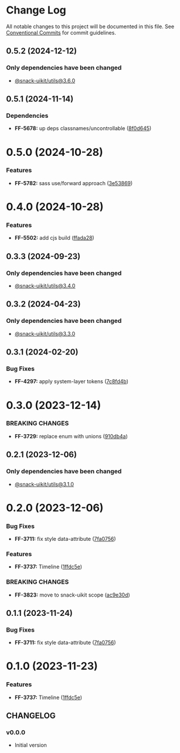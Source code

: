 # Change Log

All notable changes to this project will be documented in this file.
See [Conventional Commits](https://conventionalcommits.org) for commit guidelines.

## 0.5.2 (2024-12-12)

### Only dependencies have been changed
* [@snack-uikit/utils@3.6.0](https://github.com/cloud-ru-tech/snack-uikit/blob/master/packages/utils/CHANGELOG.md)





## 0.5.1 (2024-11-14)


### Dependencies

* **FF-5678:** up deps classnames/uncontrollable ([8f0d645](https://github.com/cloud-ru-tech/snack-uikit/commit/8f0d645fc7eb8eaf95660cd0ae7d4b550821059b))





# 0.5.0 (2024-10-28)


### Features

* **FF-5782:** sass use/forward approach ([3e53869](https://github.com/cloud-ru-tech/snack-uikit/commit/3e53869ace864a7718e434b7f410c15dbd911cd5))





# 0.4.0 (2024-10-28)


### Features

* **FF-5502:** add cjs build ([ffada28](https://github.com/cloud-ru-tech/snack-uikit/commit/ffada28bfdc37ea760eb1c8759342e680bdf8dd6))





## 0.3.3 (2024-09-23)

### Only dependencies have been changed
* [@snack-uikit/utils@3.4.0](https://github.com/cloud-ru-tech/snack-uikit/blob/master/packages/utils/CHANGELOG.md)





## 0.3.2 (2024-04-23)

### Only dependencies have been changed
* [@snack-uikit/utils@3.3.0](https://github.com/cloud-ru-tech/snack-uikit/blob/master/packages/utils/CHANGELOG.md)





## 0.3.1 (2024-02-20)


### Bug Fixes

* **FF-4297:** apply system-layer tokens ([7c8fd4b](https://github.com/cloud-ru-tech/snack-uikit/commit/7c8fd4b5334360b2fc31da92973b6835ffa287af))





# 0.3.0 (2023-12-14)


### BREAKING CHANGES


* **FF-3729:** replace enum with unions ([910db4a](https://github.com/cloud-ru-tech/snack-uikit/commit/910db4aa8231ccbc58e538e5c5c1f461b1dec275))




## 0.2.1 (2023-12-06)

### Only dependencies have been changed
* [@snack-uikit/utils@3.1.0](https://git.sbercloud.tech/sbercloud-ui/tokens-design-system/snack-uikit/-/blob/master/packages/utils/CHANGELOG.md)





# 0.2.0 (2023-12-06)


### Bug Fixes

* **FF-3711:** fix style data-attribute ([7fa0756](https://github.com/cloud-ru-tech/snack-uikit/commit/7fa0756c2a7203f197be0d9b5c077060d617d8f6))


### Features

* **FF-3737:** Timeline ([1ffdc5e](https://github.com/cloud-ru-tech/snack-uikit/commit/1ffdc5e8f37ea30237c40252ba843d48326ca7a5))


### BREAKING CHANGES


* **FF-3823:** move to snack-uikit scope ([ac9e30d](https://github.com/cloud-ru-tech/snack-uikit/commit/ac9e30d574d529b2bf4f5184b70c511c981a6032))




## 0.1.1 (2023-11-24)


### Bug Fixes

* **FF-3711:** fix style data-attribute ([7fa0756](https://github.com/cloud-ru-tech/snack-uikit/commit/7fa0756c2a7203f197be0d9b5c077060d617d8f6))





# 0.1.0 (2023-11-23)


### Features

* **FF-3737:** Timeline ([1ffdc5e](https://github.com/cloud-ru-tech/snack-uikit/commit/1ffdc5e8f37ea30237c40252ba843d48326ca7a5))





## CHANGELOG

### v0.0.0

- Initial version
